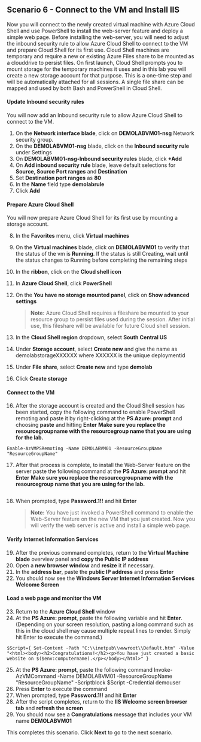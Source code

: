 ﻿## **Scenario 6 - Connect to the VM and Install IIS**
Now you will connect to the newly created virtual machine with Azure Cloud Shell and use PowerShell to install the web-server feature and deploy a simple web page. Before installing the web-server, you will need to adjust the inbound security rule to allow Azure Cloud Shell to connect to the VM and prepare Cloud Shell for its first use. Cloud Shell machines are temporary and require a new or existing Azure Files share to be mounted as a clouddrive to persist files. On first launch, Cloud Shell prompts you to mount storage for the temporary machines it uses and in this lab you will create a new storage account for that purpose. This is a one-time step and will be automatically attached for all sessions. A single file share can be mapped and used by both Bash and PowerShell in Cloud Shell. 

#### **Update Inbound security rules**
You will now add an Inbound security rule to allow Azure Cloud Shell to connect to the VM.

 1. On the **Network interface blade**, click on **DEMOLABVM01-nsg** Network security group.
 2. On the **DEMOLABVM01-nsg** blade, click on the **Inbound security rule** under Settings
 3. On **DEMOLABVM01-nsg-Inbound security rules** blade, click **+Add**
 4. On **Add inbound security rule** blade, leave default selections for **Source, Source Port ranges** and **Destination**
 5. Set **Destination port ranges** as **80**
 6. In the **Name** field type <copy>**demolabrule**</copy>
 7. Click **Add**

#### **Prepare Azure Cloud Shell**
You will now prepare Azure Cloud Shell for its first use by mounting a storage account.

 8. In the **Favorites** menu, click **Virtual machines**
 9. On the **Virtual machines** blade, click on **DEMOLABVM01** to verify that the status of the vm is **Running**. If the status is still Creating, wait until the status changes to Running before completing the remaining steps 
10. In the **ribbon**, click on the **Cloud shell icon**
11. In **Azure Cloud Shell**, click **PowerShell**
12. On the **You have no storage mounted panel**, click on **Show advanced settings**

    > **Note:** Azure Cloud Shell requires a fileshare be mounted to your resource group to persist files used during the session. After initial use, this fileshare will be available for future Cloud shell session. 

13. In the **Cloud Shell region** dropdown, select **South Central US**
14. Under **Storage account**, select **Create new** and give the name as demolabstorageXXXXXX where XXXXXX is the unique deploymentid 
15. Under **File share**, select **Create new** and type <copy>**demolab**</copy>
16. Click **Create storage** 

#### **Connect to the VM**

16. After the storage account is created and the Cloud Shell session has been started, copy the following command to enable PowerShell remoting and paste it by right-clicking at the **PS Azure: prompt** and choosing **paste** and hitting **Enter** 
**Make sure you replace the resourcegroupname with the resourcegroup name that you are using for the lab.**

```
Enable-AzVMPSRemoting -Name DEMOLABVM01 -ResourceGroupName "ResourceGroupName" 
```

17. After that process is complete, to install the Web-Server feature on the server paste the following command at the **PS Azure: prompt** and hit **Enter** 
**Make sure you replace the resourcegroupname with the resourcegroup name that you are using for the lab.**

```Invoke-AzVMCommand -Name DEMOLABVM01 -ResourceGroupName "ResourceGroupName" -Scriptblock { Install-WindowsFeature -Name Web-Server } -Credential demouser
```

18. When prompted, type <copy>**Password.1!!**</copy> and hit **Enter**

    > **Note:** You have just invoked a PowerShell command to enable the Web-Server feature on the new VM that you just created. Now you will verify the web server is active and install a simple web page. 

#### **Verify Internet Information Services**

19. After the previous command completes, return to the **Virtual Machine blade** overview panel and **copy the Public IP address**
20. Open a **new browser window** and **resize** it if necessary.
21. In the **address bar**, paste the **public IP address** and press **Enter**
22. You should now see the **Windows Server Internet Information Services Welcome Screen** 

#### **Load a web page and monitor the VM**

23. Return to the **Azure Cloud Shell** window
24. At the **PS Azure: prompt**, paste the following variable and hit **Enter**. (Depending on your screen resolution, pasting a long command such as this in the cloud shell may cause multiple repeat lines to render. Simply hit Enter to execute the command.)

```
$Script={ Set-Content -Path "C:\\inetpub\\wwwroot\\Default.htm" -Value "<html><body><h2>Congratulations!</h2><p>You have just created a basic website on $($env:computername).</p></body></html>" }
```

25. At the **PS Azure: prompt**, paste the following command
Invoke-AzVMCommand -Name DEMOLABVM01 -ResourceGroupName "ResourceGroupName" -Scriptblock $Script -Credential demouser
26. Press **Enter** to execute the command
27. When prompted, type <copy>**Password.1!!**</copy> and hit **Enter**
28. After the script completes, return to the **IIS Welcome screen browser tab** and **refresh the screen**
29. You should now see a **Congratulations** message that includes your VM name **DEMOLABVM01**


This completes this scenario. Click **Next** to go to the next scenario.
